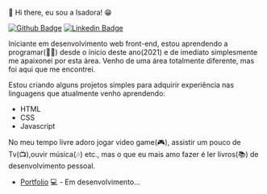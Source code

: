 👋 Hi there, eu sou a Isadora! 😁

[![Github Badge](https://img.shields.io/badge/-Github-000?style=flat-square&logo=Github&logoColor=white&link=https://github.com/Isadora96)](https://github.com/Isadora96)
[![Linkedin Badge](https://img.shields.io/badge/-LinkedIn-blue?style=flat-square&logo=Linkedin&logoColor=white&link=https://www.linkedin.com/in/isadoraclopes/)](https://www.linkedin.com/in/isadoraclopes/)



Iniciante em desenvolvimento web front-end,
estou aprendendo a programar(👩‍💻) desde o 
ínicio deste ano(2021) e de imediato 
simplesmente me apaixonei por esta área.
Venho de uma área totalmente diferente, mas
foi aqui que me encontrei.

Estou criando alguns projetos simples para
adquirir experiência nas linguagens que 
atualmente venho aprendendo:

- HTML
- CSS
- Javascript

No meu tempo livre adoro jogar video game(🎮),
assistir um pouco de Tv(📺),ouvir música(🎶) etc.,
mas o que eu mais amo fazer é ler livros(📚)
de desenvolvimento pessoal.

- [Portfolio](https://isadoralopes.netlify.app/) 💻 - Em desenvolvimento...
